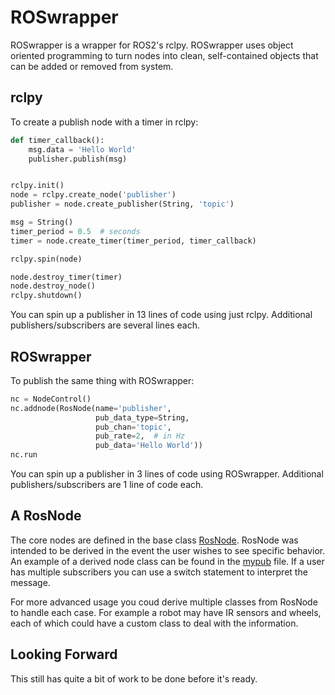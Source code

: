 # ROSwrapper
ROSwrapper is a wrapper for ROS2's rclpy. ROSwrapper uses object oriented programming to turn nodes into clean, self-contained objects that can be added or removed from system.

## rclpy
To create a publish node with a timer in rclpy:
```python
def timer_callback():
    msg.data = 'Hello World'
    publisher.publish(msg)


rclpy.init()
node = rclpy.create_node('publisher')
publisher = node.create_publisher(String, 'topic')

msg = String()
timer_period = 0.5  # seconds
timer = node.create_timer(timer_period, timer_callback)

rclpy.spin(node)

node.destroy_timer(timer)
node.destroy_node()
rclpy.shutdown()
```
You can spin up a publisher in 13 lines of code using just rclpy. Additional publishers/subscribers are several lines each.

## ROSwrapper
To publish the same thing with ROSwrapper:
```python
nc = NodeControl()
nc.addnode(RosNode(name='publisher',
                   pub_data_type=String,
                   pub_chan='topic',
                   pub_rate=2,  # in Hz
                   pub_data='Hello World'))
nc.run
```
You can spin up a publisher in 3 lines of code using ROSwrapper. Additional publishers/subscribers are 1 line of code each.

## A RosNode
The core nodes are defined in the base class [RosNode](rosnode.py). RosNode was intended to be derived in the event the user wishes to see specific behavior. An example of a derived node class can be found in the [mypub](mypub.py) file. If a user has multiple subscribers you can use a switch statement to interpret the message. 

For more advanced usage you coud derive multiple classes from RosNode to handle each case. For example a robot may have IR sensors and wheels, each of which could have a custom class to deal with the information.

## Looking Forward
This still has quite a bit of work to be done before it's ready.
